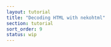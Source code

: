 ```yaml
---
layout: tutorial
title: "Decoding HTML with nekohtml"
section: tutorial
sort_order: 9
status: wip
---
```

